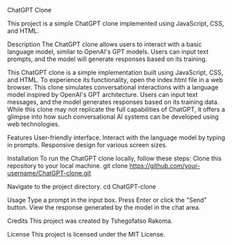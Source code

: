ChatGPT Clone

This project is a simple ChatGPT clone implemented using JavaScript, CSS, and HTML.

Description
The ChatGPT clone allows users to interact with a basic language model, similar to OpenAI's GPT models. Users can input text prompts, and the model will generate responses based on its training.

This ChatGPT clone is a simple implementation built using JavaScript, CSS, and HTML. To experience its functionality, open the index.html file in a web browser. This clone simulates conversational interactions with a language model inspired by OpenAI's GPT architecture. Users can input text messages, and the model generates responses based on its training data. While this clone may not replicate the full capabilities of ChatGPT, it offers a glimpse into how such conversational AI systems can be developed using web technologies.

Features
User-friendly interface.
Interact with the language model by typing in prompts.
Responsive design for various screen sizes.

Installation
To run the ChatGPT clone locally, follow these steps:
Clone this repository to your local machine.
git clone https://github.com/your-username/ChatGPT-clone.git

Navigate to the project directory.
cd ChatGPT-clone

Usage
Type a prompt in the input box.
Press Enter or click the "Send" button.
View the response generated by the model in the chat area.

Credits
This project was created by Tshegofatso Rakoma.

License
This project is licensed under the MIT License.